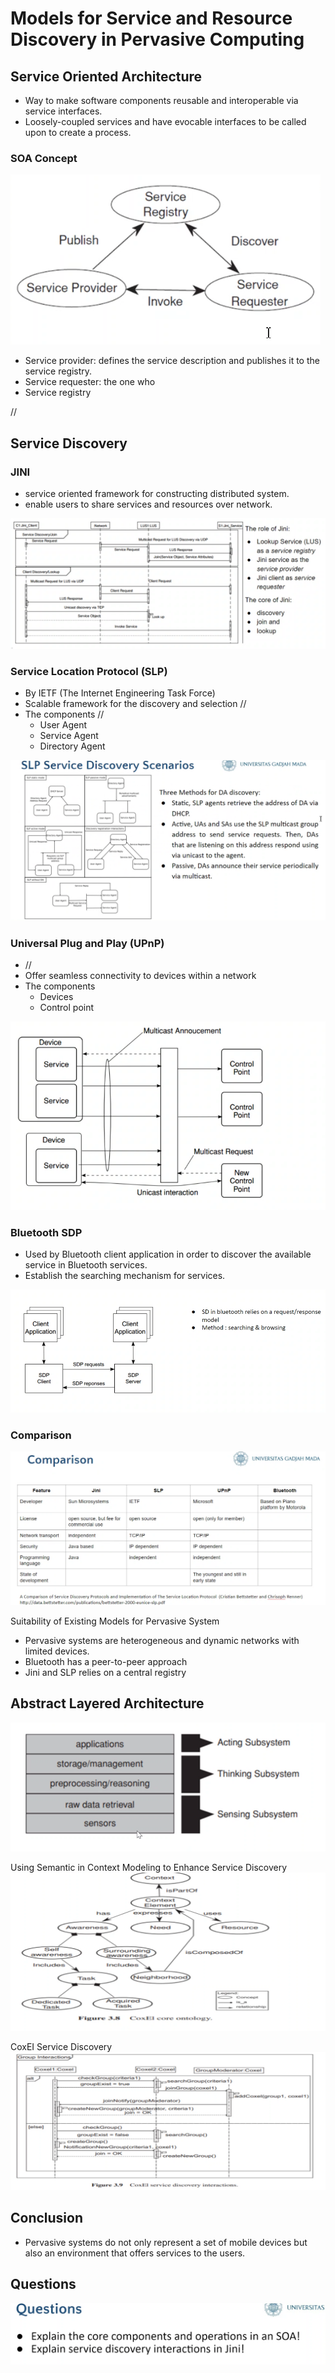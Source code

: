# Models for Service and Resource Discovery in Pervasive Computing

## Service Oriented Architecture
- Way to make software components reusable and interoperable via service interfaces. 
- Loosely-coupled services and have evocable interfaces to be called upon to create a process.

### SOA Concept
![](attachments/Pasted%20image%2020220224135438.png)

- Service provider: defines the service description and publishes it to the service registry.
- Service requester: the one who
- Service registry

//

## Service Discovery
### JINI
- service oriented framework for constructing distributed system.
- enable users to share services and resources over network.

![](attachments/Pasted%20image%2020220224135932.png)

### Service Location Protocol (SLP)
- By IETF (The Internet Engineering Task Force)
- Scalable framework for the discovery and selection //
- The components //
	- User Agent
	- Service Agent
	- Directory Agent

![](attachments/Pasted%20image%2020220224140300.png)

### Universal Plug and Play (UPnP)
- //
- Offer seamless connectivity to devices within a network
- The components
	- Devices
	- Control point

![](attachments/Pasted%20image%2020220224140603.png)

### Bluetooth SDP
- Used by Bluetooth client application in order to discover the available service in Bluetooth services.
- Establish the searching mechanism for services.

![](attachments/Pasted%20image%2020220224140837.png)

### Comparison
![](attachments/Pasted%20image%2020220224141014.png)

Suitability of Existing Models for Pervasive System
- Pervasive systems are heterogeneous and dynamic networks with limited devices.
- Bluetooth has a peer-to-peer approach
- Jini and SLP relies on a central registry

## Abstract Layered Architecture
![](attachments/Pasted%20image%2020220224141723.png)

Using Semantic in Context Modeling to Enhance Service Discovery
![](attachments/Pasted%20image%2020220224141931.png)

CoxEI Service Discovery
![](attachments/Pasted%20image%2020220224142112.png)

## Conclusion
- Pervasive systems do not only represent a set of mobile devices but also an environment that offers services to the users.

## Questions

![](attachments/Pasted%20image%2020220224142508.png)